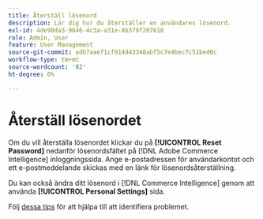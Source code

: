 ```yaml
---
title: Återställ lösenord
description: Lär dig hur du återställer en användares lösenord.
exl-id: 4de90da3-9846-4c3a-a31e-8b379f207618
role: Admin, User
feature: User Management
source-git-commit: adb7aaef1cf914d43348abf5c7e4bec7c51bed0c
workflow-type: tm+mt
source-wordcount: '82'
ht-degree: 0%

---
```


# Återställ lösenordet

Om du vill återställa lösenordet klickar du på **[!UICONTROL Reset Password]** nedanför lösenordsfältet på [!DNL Adobe Commerce Intelligence] inloggningssida. Ange e-postadressen för användarkontot och ett e-postmeddelande skickas med en länk för lösenordsåterställning.

Du kan också ändra ditt lösenord i [!DNL Commerce Intelligence] genom att använda **[!UICONTROL Personal Settings]** sida.

Följ [dessa tips](https://experienceleague.adobe.com/docs/commerce-knowledge-base/kb/troubleshooting/miscellaneous/troubleshooting-mbi-account-lockout.html) för att hjälpa till att identifiera problemet.
